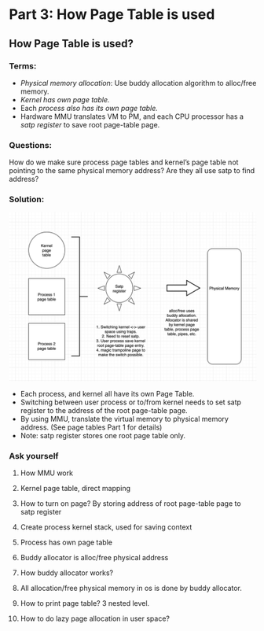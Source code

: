 # Part 3: How Page Table is used

## How Page Table is used?

### Terms:

* _Physical memory allocation_: Use buddy allocation algorithm to alloc/free memory.
* _Kernel has own page table._
* Each _process also has its own page table._
* Hardware MMU translates VM to PM, and each CPU processor has a _satp register_ to save root page-table page.

### Questions: 

How do we make sure process page tables and kernel’s page table not pointing to the same physical memory address? Are they all use satp to find address?

### Solution:

![](../../.gitbook/assets/image%20%2818%29.png)

* Each process, and kernel all have its own Page Table.
* Switching between user process or to/from kernel needs to set satp register to the address of the root page-table page.
* By using MMU, translate the virtual memory to physical memory address. \(See page tables Part 1 for details\)
* Note: satp register stores one root page table only. 

### **Ask yourself** 

1. How MMU work 

2. Kernel page table, direct mapping 

3. How to turn on page? By storing address of root page-table page to satp register 

4. Create process kernel stack, used for saving context 

5. Process has own page table 

6. Buddy allocator is alloc/free physical address 

7. How buddy allocator works? 

8. All allocation/free physical memory in os is done by buddy allocator. 

9. How to print page table? 3 nested level. 

10. How to do lazy page allocation in user space?

